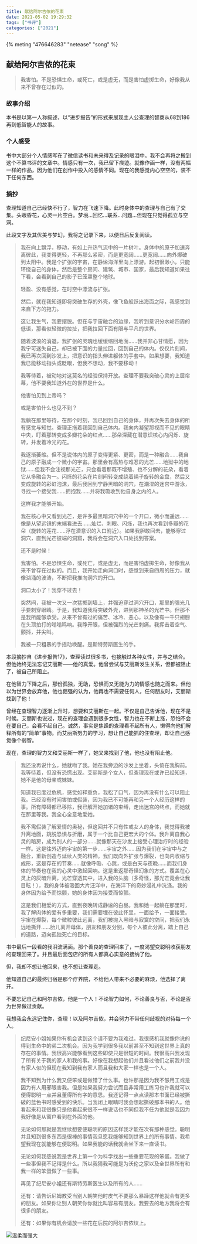 ```yaml
---
title: 献给阿尔吉侬的花束
date: 2021-05-02 19:29:32
tags: ["书评"]
categories: ["2021"]
---
```


{% meting "476646283" "netease" "song" %}

## 献给阿尔吉侬的花束

> ​	我害怕。不是恐惧生命，或死亡，或是虚无，而是害怕虚掷生命，好像我从来不曾存在过似的。

### 故事介绍

本书是以第一人称叙述，以“进步报告”的形式来展现主人公查理的智商从68到186再到低智能人的故事。

<!--more-->

### 个人感受

书中大部分个人情感写在了微信读书和未来得及记录的眼泪中。我不会再将之搬到这个不算书评的文章中。情感只有一次，我已留下痕迹。就像作画一样，没有两幅一样的作品，因为他们在创作中投入的感情不同。现在的我感觉内心空空的，装不下任何东西。

### 摘抄

查理知道自己已经快不行了，智力在飞速下降。此时身体中的查理与自己有了交集。头眼昏花，心灵一片空白。梦境...回忆...联系...问题...但现在只觉得孤立与空洞。

此段文字及其优美与梦幻，我将之记录下来，以便日后反复阅读。

> 我在向上飘浮，移动，有如上升热气流中的一片树叶。身体中的原子加速奔离彼此，我变得更轻，不再那么紧密，而是更宽阔……更宽阔……向外爆破到太阳中。我是个扩张的宇宙，在静谧海洋里向上漂游。起初很渺小，只能环绕自己的身体，然后是整个房间、建筑、城市、国家，最后我知道如果往下看，会看到自己的影子已笼罩整个地球。
>
> 轻盈、没有感觉，在时空中漂流与扩张。
>
> 然后，就在我知道即将突破生存的外壳，像飞鱼般跃出海面之际，我感觉到来自下方的拖力。
>
> 这让我生气，我要摆脱。但在与宇宙融合的边缘，我听到意识分水岭四周的低语，那看似轻微的拉扯，把我拉回下面有限与平凡的世界。
>
> 随着波浪的消退，我扩张的灵魂也缓缓缩回地面……我并非心甘情愿，因为我宁可迷失自己，却已被下面的力量拉回，回到自己的体内。仅仅片刻间，我已再次回到沙发上，把意识的指头伸进躯体的手套中。如果想要，我知道我已能移动指头或眨眼，但我不想动，我不要移动！
>
> 我等待着，被动地对这莫名的经验保持开放。查理不要我突破心灵的上层帘幕，他不要我知道外在的世界是什么。
>
> 他害怕见到上帝吗？
>
> 或是害怕什么也见不到？
>
> 我躺在那里等待，在那个时刻，我已回到自己的身体，并再次失去身体的所有感觉与知觉。查理正拖着我回到自己体内。我向内凝望那视而不见的眼睛中央，盯着那转变成多瓣花朵的红点……那朵深藏在潜意识核心内闪烁、旋转，并发着冷光的花。
>
> 我逐渐萎缩。但不是说体内的原子变得更紧、更密，而是一种融合……我自己的原子融成一个微小的宇宙。那里会有高热与难忍的光芒……地狱中的地狱……但我不会注视那光芒，只会看着那既不增殖、也不分解的花朵，看着它从多融合为一。闪烁的花朵在片刻间转变成绕着绳子旋转的金盘，然后又变成旋转的彩虹泡沫，最后我回到宁静黑暗的洞穴，在潮湿的迷宫中游泳，寻找一个接受我……拥抱我……并将我吸收到他自身之内的人。
>
> 这样我才能够开始。
>
> 我在核心中又看到光芒，是许多最黑暗洞穴中的一个开口，微小而遥远……像是从望远镜的末端看进去……灿烂、刺眼、闪烁，我也再次看到多瓣的花朵（旋转的莲花……浮在潜意识的入口附近）。如果我胆敢回去，能够穿过洞穴，直到光芒彼端的洞窟，我将会在洞穴入口处找到答案。
>
> 还不是时候！
>
> 我害怕。不是恐惧生命，或死亡，或是虚无，而是害怕虚掷生命，好像我从来不曾存在过似的。而且，我开始走向洞口时，感觉到来自四周的压力，就像汹涌的波涛，不断把我推向洞穴的开口。
>
> 洞口太小了！我穿不过去！
>
> 突然间，我被一次又一次猛掷到墙上，并强迫穿过洞穴开口，那里的强光几乎要刺穿眼睛。于是，我知道我将突破外壳，进到那神圣的光芒中。但那不是我所能够承受。从来不曾有过的痛苦、冰冷、恶心，以及像有一千只翅膀在头顶拍打的嗡嗡鸣响。我睁开眼，但被强烈的光芒刺痛。我挥击着空气、颤抖，并尖叫。
>
> 我被一只粗暴的手摇动唤醒。是斯特劳斯医生的手。



本段摘抄自《进步报告17》，查理读过很多书，也接触过各种女性，并与之结合。但他始终无法忘记艾丽斯——他的真爱。他曾尝试与艾丽斯发生关系，但都被阻止了，被自己所阻止。

在他智力下降之后，那份孤独，无助，恐惧而又无能为力的情感也随之而来。但他以为世界会放弃他，他也倔强的认为，他再也不需要任何人，任何朋友时，艾丽斯找到了他！

曾经在查理智力逐渐上升时，想要和艾丽斯在一起。不仅是自己告诉他，现在不是时候。艾丽斯也说过，现在的查理会遇到很多女性，智力也在不断上涨，恐怕不会在要自己，会看不起自己。诚然，事实是焦躁的查理看不起所有人，懒得向他们解释所有的“简单”事物。而艾丽斯努力的学习，想让自己能抓的住查理，却让自己感觉像个弱智。

现在，查理的智力又和艾丽斯一样了，她又来找到了他，他也没有阻止他。

> 我还没再说什么，她就吻了我。她在我旁边的沙发上坐着，头倚在我胸前。我等待着，但没有恐慌出现。艾丽斯是个女人，但查理现在或许已经知道，她不是他的母亲或妹妹。
>
> 知道我已度过危机，感觉如释重负，我松了口气，因为再没有什么可以阻止我。已经没有时间害怕或假装，因为我已不可能再和另一个人经历这样的事。所有障碍都已移除，我已解开她加诸的束缚，走出迷宫的终点，而她就在那里等我。我全心全意地爱她。
>
> 我不需假装了解爱情的奥秘，但这回并不只有性或女人的身体，我觉得我被升离地面，跳脱恐惧与折磨，属于一个比自己更宏大的个体。我升离自我心灵的暗房，成为别人的一部分……就像那天在沙发上接受心理治疗时的经验一样。这是往外迈向宇宙的第一步……宇宙之外……因为我们在宇宙中与之融合，重新创造与延续人类的精神。我们既向外扩张与爆裂，也向内收缩与成形，这是存在的节奏……就像呼吸、心跳，或是白天与夜晚……而我们身体的节奏也在我的心灵中激起回响。这是重返那奇怪幻象的方式。覆盖在心灵上的灰暗升离，光芒穿透其中，进入我的头脑（多奇怪，那光芒竟会让我目眩！），我的身体被吸回大片汪洋中，在海洋下的奇妙浸礼中洗涤。我的身体因为给予而惊颤，她的身体因为接受而惊颤。
>
> 这是我们相爱的方式，直到夜晚转成静谧的白昼。我和她一起躺在那里时，我了解肉体的爱有多重要，我们需要埋在彼此怀里，一面给予，一面接受。宇宙在爆裂，每个微粒彼此远离，我们被抛入黑暗与寂寞的空间，把我们永远地撕开……胎儿离开母体，朋友和朋友分别，每个人彼此分离，踏上自己的道路，迈向孤独死亡的目标。

书中最后一段看的我泪流满面。那个善良的查理回来了，一度渴望变聪明收获朋友的查理回来了。并且最后面包店的所有人都真心实意的接纳了他。

但，我却不想让他回来，也不想让查理走。

他知道自己的最终归宿是那个疗养院，不给他人带来不必要的麻烦，他选择了离开。

不要忘记自己和阿尔吉侬，他是一个人！不论智力如何，不论善良与否，不论是否为世界做过贡献。

我想我会永远记住你，查理！以及阿尔吉侬，并会努力不带任何歧视的对待每一个人。

> 纪尼安小姐如果你有机会读到这个请不要为我难过。我很感机我就像你说的得到生命中的弟二次机会。因为我学到很多我以前甚至不知到这世界上真的存在的事情。我很高兴能够看到这些即使只是很短的时间。我很高兴我发现了所有关于我的家人和我的事。好像在我想起他们并且看过他们之前我并没有家人似的但现在我知到我有家人而且我和大家一样也是一个人。
>
> 我不知到为什么我又便笨或是做错了什么事。也许那是因为我不够用工或是因为有人用邪眼害我。但是如果我努力尝试而且非常用工练习也许我就可以便得聪明一点并且董得所有字的意思。我还记得一点点读那本书面已经被撕破的蓝色书时感受到的快乐。当我闭上眼睛时我会想起撕破那本书的人。他看起来和我很像只是他看起来很不一样说话也不同但我不任为他就是我因为我好像是从窗户看到在外面的他。
>
> 无论如何那就是我继续想要便聪明的原因这样我才能在次有那种感觉。聪明并且知到很多东西是很棒的事情我旦愿我能够知到世界上的所有事情。我希望我现在就能够在便聪明。如果我能的话我就会坐下来一直读书。
>
> 无论如何我感说我是世界上第一个为科学找出一些重要花现的笨蛋。我做了一些事但我不记得是什么。所以我猜我可能是为沃伦之家以及全世界所有和我一样的笨蛋做了一些事。
>
> 再见了纪尼安小姐还有斯特劳斯医生以及所有的人……
>
> 还有：请告诉尼姆教受当别人朝笑他时皮气不要那么暴躁这样他就会有更多的朋友。如果你让别人朝笑你你就比叫容易有朋友。我要去的地方我将会有很多的朋友。
>
> 还有：如果你有机会请放一些花在后院的阿尔吉侬坟上。


![温柔而强大](温柔而强大.jpg)